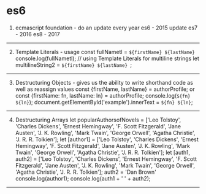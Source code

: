 # es6

1. ecmascript foundation - do an update every year
   es6 - 2015 update
   es7 - 2016
   es8 - 2017
---
2. Template Literals - usage
const fullNametl = `${firstName} ${lastName}`
console.log(fullNametl);
// using Template Literals for multiline strings
let multilineString2 = `${firstName}
${lastName}
`;
---
3. Destructuring Objects - gives us the ability to write shorthand code as well as reassign values
const {firstName, lastName} = authorProfile;
or
const {firstName: fn, lastName: ln} = authorProfile;
console.log(`${fn} ${ln}`);
document.getElementById('example').innerText = `${fn} ${ln}`;
---
4. Destructuring Arrays
let popularAuthorsofNovels = ['Leo Tolstoy', 'Charles Dickens', 'Ernest Hemingway', 'F. Scott Fitzgerald', 'Jane Austen', 'J. K. Rowling', 'Mark Twain', 'George Orwell', 'Agatha Christie', 'J. R. R. Tolkien'];
let [author1] = ['Leo Tolstoy', 'Charles Dickens', 'Ernest Hemingway', 'F. Scott Fitzgerald', 'Jane Austen', 'J. K. Rowling', 'Mark Twain', 'George Orwell', 'Agatha Christie', 'J. R. R. Tolkien'];
let [auth1, auth2] = ['Leo Tolstoy', 'Charles Dickens', 'Ernest Hemingway', 'F. Scott Fitzgerald', 'Jane Austen', 'J. K. Rowling', 'Mark Twain', 'George Orwell', 'Agatha Christie', 'J. R. R. Tolkien'];
auth2 = 'Dan Brown'
console.log(author1);
console.log(auth1 + ' ' + auth2);
---